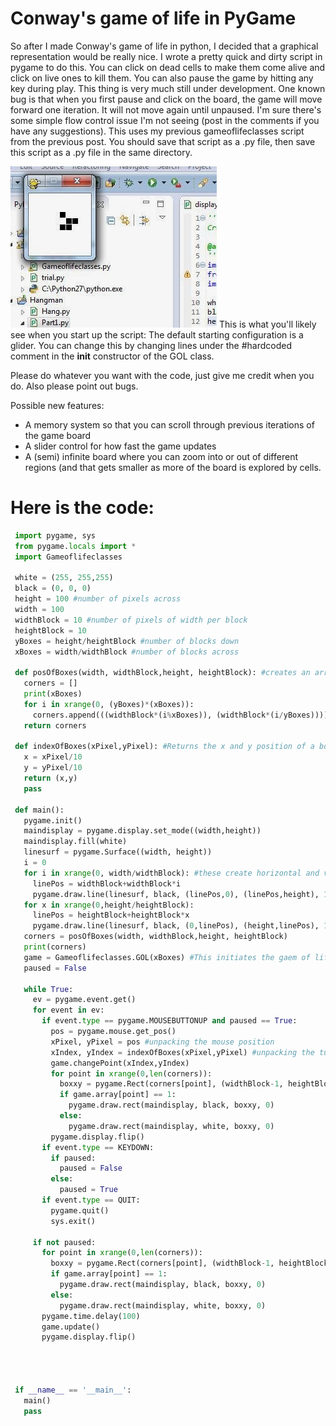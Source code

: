 # Conway's game of life in PyGame

So after I made Conway's game of life in python, I decided that a graphical
representation would be really nice. I wrote a pretty quick and dirty script in
pygame to do this. You can click on dead cells to make them come alive and
click on live ones to kill them. You can also pause the game by hitting any key
during play. This thing is very much still under development. One known bug is
that when you first pause and click on the board, the game will move forward
one iteration. It will not move again until unpaused. I'm sure there's some
simple flow control issue I'm not seeing (post in the comments if you have any
suggestions). This uses my previous gameoflifeclasses script from the previous
post. You should save that script as a .py file, then save this script as a .py
file in the same directory.

![initial][initial] This is what you'll likely see when you start up the script:
The default starting configuration is a glider. You can change this by changing
lines under the #hardcoded comment in the __init__ constructor of the GOL
class.

Please do whatever you want with the code, just give me credit when you do.
Also please point out bugs.


Possible new features: 
* A memory system so that you can scroll through previous iterations of the game board
* A slider control for how fast the game updates
* A (semi) infinite board where you can zoom into or out of different regions (and that gets smaller as more of the board is explored by cells.

    
# Here is the code:

```python
 import pygame, sys   
 from pygame.locals import * 
 import Gameoflifeclasses  
    
 white = (255, 255,255)  
 black = (0, 0, 0)  
 height = 100 #number of pixels across  
 width = 100 
 widthBlock = 10 #number of pixels of width per block  
 heightBlock = 10 
 yBoxes = height/heightBlock #number of blocks down   
 xBoxes = width/widthBlock #number of blocks across  
    
 def posOfBoxes(width, widthBlock,height, heightBlock): #creates an array of tuples (x,y) that have the pixel wise positions of the boxes  
   corners = []   
   print(xBoxes)  
   for i in xrange(0, (yBoxes)*(xBoxes)):  
     corners.append(((widthBlock*(i%xBoxes)), (widthBlock*(i/yBoxes))))  
   return corners  
    
 def indexOfBoxes(xPixel,yPixel): #Returns the x and y position of a box (as a tuple) when given pixel coordinates   
   x = xPixel/10 
   y = yPixel/10 
   return (x,y)  
   pass 
     
 def main():  
   pygame.init()  
   maindisplay = pygame.display.set_mode((width,height))  
   maindisplay.fill(white)  
   linesurf = pygame.Surface((width, height))  
   i = 0 
   for i in xrange(0, width/widthBlock): #these create horizontal and vertical lines  
     linePos = widthBlock+widthBlock*i   
     pygame.draw.line(linesurf, black, (linePos,0), (linePos,height), 1)  
   for x in xrange(0,height/heightBlock):  
     linePos = heightBlock+heightBlock*x  
     pygame.draw.line(linesurf, black, (0,linePos), (height,linePos), 1)  
   corners = posOfBoxes(width, widthBlock,height, heightBlock)  
   print(corners)  
   game = Gameoflifeclasses.GOL(xBoxes) #This initiates the gaem of life classes   
   paused = False 
      
   while True:  
     ev = pygame.event.get()  
     for event in ev:   
       if event.type == pygame.MOUSEBUTTONUP and paused == True:  
         pos = pygame.mouse.get_pos()  
         xPixel, yPixel = pos #unpacking the mouse position  
         xIndex, yIndex = indexOfBoxes(xPixel,yPixel) #unpacking the tuple returned by indexOfBoxes  
         game.changePoint(xIndex,yIndex)  
         for point in xrange(0,len(corners)):  
           boxxy = pygame.Rect(corners[point], (widthBlock-1, heightBlock-1))  
           if game.array[point] == 1:   
             pygame.draw.rect(maindisplay, black, boxxy, 0)  
           else:   
             pygame.draw.rect(maindisplay, white, boxxy, 0)  
         pygame.display.flip()  
       if event.type == KEYDOWN:  
         if paused:   
           paused = False 
         else:   
           paused = True 
       if event.type == QUIT:  
         pygame.quit()  
         sys.exit()  
            
     if not paused:   
       for point in xrange(0,len(corners)):  
         boxxy = pygame.Rect(corners[point], (widthBlock-1, heightBlock-1))  
         if game.array[point] == 1:   
           pygame.draw.rect(maindisplay, black, boxxy, 0)  
         else:   
           pygame.draw.rect(maindisplay, white, boxxy, 0)  
       pygame.time.delay(100)  
       game.update()  
       pygame.display.flip()  
        
    
    
        
 if __name__ == '__main__':  
   main()  
   pass
```



[initial]: ../images/conwayPyGame/initial.jpg "Initial image"
